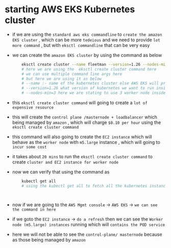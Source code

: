 # starting AWS EKS Kubernetes cluster

- if we are using the `standard aws eks commandline` to `create the amazon EKS cluster` , which can be more `tedeious` and we need to provide `lot more command` , but with `eksctl commandline` that can be very easy 

- we can create the `amazon EKS cluster` by using the command as below 

    ```bash
        eksctl create cluster --name fleetman --version=1.26 --nodes-min=3
        # here we are using the  eksctl create cluster command here
        # we can use multiple command line args here
        # but here we are using it as below 
        # --name :- name of the kubernetes cluster else AWS EKS will provide a random name for the cluster
        # --version=1.26 what version of kubernetes we want to run inside the AWS EKS cluster
        # --nodes-min=3 here we are stating to use 3 worker node inside the AWS EKS cluster 

    ```

- this `eksctl create cluster command` will going to create a `lot of expensive resource`

- this will create the `control plane /masternode + loadbalancer` which being managed by `amazon` , which will charge `$0.10 per hour` using the `eksctl create cluster command`

- this command will also going to create the `EC2 instance` which will behave as the `worker node` with `m5.large` instance , which will going to `incur some cost`

- it takes about `20 mins` to run the `eksctl create cluster command` to create `cluster and EC2 instance for worker node`

- now we can verify that using the command as 

    ```bash
        kubectl get all
        # using the kubectl get all to fetch all the kubernetes instance in the default namegroup
    
    
    
    
    ```

- now if we are going to the `AWS Mgmt console` &rarr; `AWS EKS` &rarr; `we can see the command in here`

- if we goto the `EC2 instance` &rarr; `do a refresh` then we can see the `Worker node (m5.large) instances` running which will `contains the POD service`

- here we will not be able to see the `control-plane/ masternode` because as those being managed by `amazon`